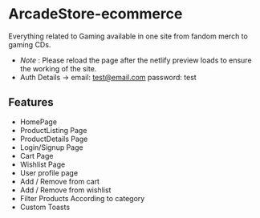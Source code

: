 # ArcadeStore-ecommerce
Everything related to Gaming available in one site from fandom merch to gaming CDs.
- *Note* : Please reload the page after the netlify preview loads to ensure the working of the site.
- Auth Details ->
email: test@email.com
password: test


## Features

- HomePage
- ProductListing Page
- ProductDetails Page
- Login/Signup Page
- Cart Page
- Wishlist Page
- User profile page
- Add / Remove from cart
- Add / Remove from wishlist
- Filter Products According to category
- Custom Toasts
 
